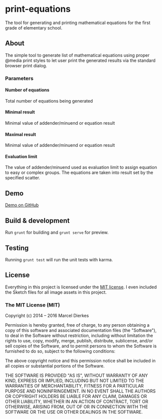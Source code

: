# print-equations

The tool for generating and printing mathematical equations for the first grade of elementary school.

## About

The simple tool to generate list of mathematical equations using proper @media print styles to let user print
the generated results via the standard browser print dialog.
### Parameters
#### Number of equations
Total number of equations being generated 
#### Minimal result
Minimal value of addender/minuend or equation result 
#### Maximal result
Minimal value of addender/minuend or equation result 
#### Evaluation limit
The value of addender/minuend used as evaluation limit to assign equation to easy or complex groups. The equations are
taken into result set by the specified scatter.

## Demo
[Demo on GitHub](http://petrsimek.github.io/print-equations/app)

## Build & development

Run `grunt` for building and `grunt serve` for preview.

## Testing

Running `grunt test` will run the unit tests with karma.

## License ##

Everything in this project is licensed under the [MIT license](http://opensource.org/licenses/MIT). I even included the Sketch files for all image assets in this project.

### The MIT License (MIT) ###

Copyright (c) 2014 – 2016 Marcel Dierkes

Permission is hereby granted, free of charge, to any person obtaining a copy
of this software and associated documentation files (the "Software"), to deal
in the Software without restriction, including without limitation the rights
to use, copy, modify, merge, publish, distribute, sublicense, and/or sell
copies of the Software, and to permit persons to whom the Software is
furnished to do so, subject to the following conditions:

The above copyright notice and this permission notice shall be included in
all copies or substantial portions of the Software.

THE SOFTWARE IS PROVIDED "AS IS", WITHOUT WARRANTY OF ANY KIND, EXPRESS OR
IMPLIED, INCLUDING BUT NOT LIMITED TO THE WARRANTIES OF MERCHANTABILITY,
FITNESS FOR A PARTICULAR PURPOSE AND NONINFRINGEMENT. IN NO EVENT SHALL THE
AUTHORS OR COPYRIGHT HOLDERS BE LIABLE FOR ANY CLAIM, DAMAGES OR OTHER
LIABILITY, WHETHER IN AN ACTION OF CONTRACT, TORT OR OTHERWISE, ARISING FROM,
OUT OF OR IN CONNECTION WITH THE SOFTWARE OR THE USE OR OTHER DEALINGS IN
THE SOFTWARE.
